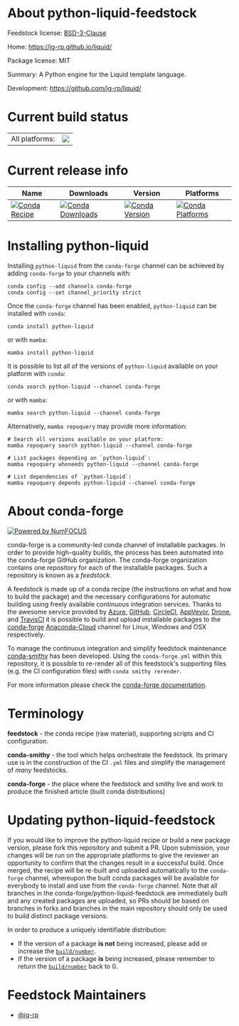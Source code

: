 About python-liquid-feedstock
=============================

Feedstock license: [BSD-3-Clause](https://github.com/conda-forge/python-liquid-feedstock/blob/main/LICENSE.txt)

Home: https://jg-rp.github.io/liquid/

Package license: MIT

Summary: A Python engine for the Liquid template language.

Development: https://github.com/jg-rp/liquid/

Current build status
====================


<table><tr><td>All platforms:</td>
    <td>
      <a href="https://dev.azure.com/conda-forge/feedstock-builds/_build/latest?definitionId=17139&branchName=main">
        <img src="https://dev.azure.com/conda-forge/feedstock-builds/_apis/build/status/python-liquid-feedstock?branchName=main">
      </a>
    </td>
  </tr>
</table>

Current release info
====================

| Name | Downloads | Version | Platforms |
| --- | --- | --- | --- |
| [![Conda Recipe](https://img.shields.io/badge/recipe-python--liquid-green.svg)](https://anaconda.org/conda-forge/python-liquid) | [![Conda Downloads](https://img.shields.io/conda/dn/conda-forge/python-liquid.svg)](https://anaconda.org/conda-forge/python-liquid) | [![Conda Version](https://img.shields.io/conda/vn/conda-forge/python-liquid.svg)](https://anaconda.org/conda-forge/python-liquid) | [![Conda Platforms](https://img.shields.io/conda/pn/conda-forge/python-liquid.svg)](https://anaconda.org/conda-forge/python-liquid) |

Installing python-liquid
========================

Installing `python-liquid` from the `conda-forge` channel can be achieved by adding `conda-forge` to your channels with:

```
conda config --add channels conda-forge
conda config --set channel_priority strict
```

Once the `conda-forge` channel has been enabled, `python-liquid` can be installed with `conda`:

```
conda install python-liquid
```

or with `mamba`:

```
mamba install python-liquid
```

It is possible to list all of the versions of `python-liquid` available on your platform with `conda`:

```
conda search python-liquid --channel conda-forge
```

or with `mamba`:

```
mamba search python-liquid --channel conda-forge
```

Alternatively, `mamba repoquery` may provide more information:

```
# Search all versions available on your platform:
mamba repoquery search python-liquid --channel conda-forge

# List packages depending on `python-liquid`:
mamba repoquery whoneeds python-liquid --channel conda-forge

# List dependencies of `python-liquid`:
mamba repoquery depends python-liquid --channel conda-forge
```


About conda-forge
=================

[![Powered by
NumFOCUS](https://img.shields.io/badge/powered%20by-NumFOCUS-orange.svg?style=flat&colorA=E1523D&colorB=007D8A)](https://numfocus.org)

conda-forge is a community-led conda channel of installable packages.
In order to provide high-quality builds, the process has been automated into the
conda-forge GitHub organization. The conda-forge organization contains one repository
for each of the installable packages. Such a repository is known as a *feedstock*.

A feedstock is made up of a conda recipe (the instructions on what and how to build
the package) and the necessary configurations for automatic building using freely
available continuous integration services. Thanks to the awesome service provided by
[Azure](https://azure.microsoft.com/en-us/services/devops/), [GitHub](https://github.com/),
[CircleCI](https://circleci.com/), [AppVeyor](https://www.appveyor.com/),
[Drone](https://cloud.drone.io/welcome), and [TravisCI](https://travis-ci.com/)
it is possible to build and upload installable packages to the
[conda-forge](https://anaconda.org/conda-forge) [Anaconda-Cloud](https://anaconda.org/)
channel for Linux, Windows and OSX respectively.

To manage the continuous integration and simplify feedstock maintenance
[conda-smithy](https://github.com/conda-forge/conda-smithy) has been developed.
Using the ``conda-forge.yml`` within this repository, it is possible to re-render all of
this feedstock's supporting files (e.g. the CI configuration files) with ``conda smithy rerender``.

For more information please check the [conda-forge documentation](https://conda-forge.org/docs/).

Terminology
===========

**feedstock** - the conda recipe (raw material), supporting scripts and CI configuration.

**conda-smithy** - the tool which helps orchestrate the feedstock.
                   Its primary use is in the construction of the CI ``.yml`` files
                   and simplify the management of *many* feedstocks.

**conda-forge** - the place where the feedstock and smithy live and work to
                  produce the finished article (built conda distributions)


Updating python-liquid-feedstock
================================

If you would like to improve the python-liquid recipe or build a new
package version, please fork this repository and submit a PR. Upon submission,
your changes will be run on the appropriate platforms to give the reviewer an
opportunity to confirm that the changes result in a successful build. Once
merged, the recipe will be re-built and uploaded automatically to the
`conda-forge` channel, whereupon the built conda packages will be available for
everybody to install and use from the `conda-forge` channel.
Note that all branches in the conda-forge/python-liquid-feedstock are
immediately built and any created packages are uploaded, so PRs should be based
on branches in forks and branches in the main repository should only be used to
build distinct package versions.

In order to produce a uniquely identifiable distribution:
 * If the version of a package **is not** being increased, please add or increase
   the [``build/number``](https://docs.conda.io/projects/conda-build/en/latest/resources/define-metadata.html#build-number-and-string).
 * If the version of a package **is** being increased, please remember to return
   the [``build/number``](https://docs.conda.io/projects/conda-build/en/latest/resources/define-metadata.html#build-number-and-string)
   back to 0.

Feedstock Maintainers
=====================

* [@jg-rp](https://github.com/jg-rp/)

